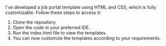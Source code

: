 I've developed a job portal template using HTML and CSS, which is fully customizable. Follow these steps to access it:

1. Clone the repository.
2. Open the code in your preferred IDE.
3. Run the index.html file to view the templates.
4. You can now customize the templates according to your requirements.
